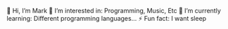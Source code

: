 👋 Hi, I’m Mark
👀 I’m interested in: Programming, Music, Etc
🌱 I’m currently learning: Different programming languages...
⚡ Fun fact: I want sleep
